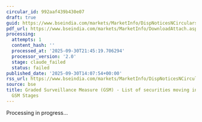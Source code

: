 ```yaml
---
circular_id: 992aaf439b430e07
draft: true
guid: https://www.bseindia.com/markets/MarketInfo/DispNoticesNCirculars.aspx?Noticeid={5FBF6AF7-4C8F-4E2A-899D-0B05B5A5E88B}&noticeno=20250930-76&dt=09/30/2025&icount=76&totcount=114&flag=0
pdf_url: https://www.bseindia.com/markets/MarketInfo/DownloadAttach.aspx?id=20250930-76&attachedId=05519640-53dd-4b57-b26d-eb7ed6ecfd8a
processing:
  attempts: 1
  content_hash: ''
  processed_at: '2025-09-30T21:45:19.706294'
  processor_version: '2.0'
  stage: claude_failed
  status: failed
published_date: '2025-09-30T14:07:54+00:00'
rss_url: https://www.bseindia.com/markets/MarketInfo/DispNoticesNCirculars.aspx?Noticeid={5FBF6AF7-4C8F-4E2A-899D-0B05B5A5E88B}&noticeno=20250930-76&dt=09/30/2025&icount=76&totcount=114&flag=0
source: bse
title: Graded Surveillance Measure (GSM) - List of securities moving into their respective
  GSM Stages
---
```


Processing in progress...